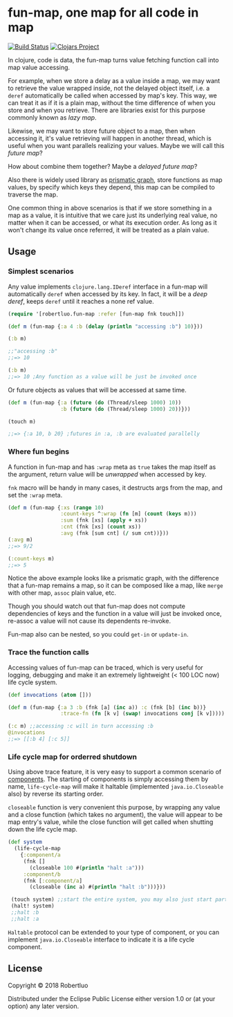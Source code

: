 # fun-map, one map for all code in map

[![Build Status](https://travis-ci.org/robertluo/fun-map.svg?branch=master)](https://travis-ci.org/robertluo/fun-map)
[![Clojars Project](https://img.shields.io/clojars/v/robertluo/fun-map.svg)](https://clojars.org/robertluo/fun-map)

In clojure, code is data, the fun-map turns value fetching function call into map value accessing.

For example, when we store a delay as a value inside a map, we may want to retrieve the value wrapped inside, not the delayed object itself, i.e. a `deref` automatically be called when accessed by map's key. This way, we can treat it as if it is a plain map, without the time difference of when you store and when you retrieve. There are libraries exist for this purpose commonly known as *lazy map*.

Likewise, we may want to store future object to a map, then when accessing it, it's value retrieving will happen in another thread, which is useful when you want parallels realizing your values. Maybe we will call this *future map*?

How about combine them together? Maybe a *delayed future map*?

Also there is widely used library as [prismatic graph](https://github.com/plumatic/plumbing), store functions as map values, by specify which keys they depend, this map can be compiled to traverse the map.

One common thing in above scenarios is that if we store something in a map as a value, it is intuitive that we care just its underlying real value, no matter when it can be accessed, or what its execution order. As long as it won't change its value once referred, it will be treated as a plain value.

## Usage

### Simplest scenarios

Any value implements `clojure.lang.IDeref` interface in a fun-map will automatically `deref` when accessed by its key. In fact, it will be a *deep deref*, keeps `deref` until it reaches a none ref value.

```clojure
(require '[robertluo.fun-map :refer [fun-map fnk touch]])

(def m (fun-map {:a 4 :b (delay (println "accessing :b") 10)}))

(:b m)

;;"accessing :b"
;;=> 10

(:b m)
;;=> 10 ;Any function as a value will be just be invoked once

```

Or future objects as values that will be accessed at same time.

```clojure
(def m (fun-map {:a (future (do (Thread/sleep 1000) 10))
                 :b (future (do (Thread/sleep 1000) 20))}))

(touch m)

;;=> {:a 10, b 20} ;futures in :a, :b are evaluated parallelly
```

### Where fun begins

A function in fun-map and has `:wrap` meta as `true` takes the map itself as the argument, return value will be *unwrapped* when accessed by key.

`fnk` macro will be handy in many cases, it destructs args from the map, and set the `:wrap` meta.

```clojure
(def m (fun-map {:xs (range 10)
                 :count-keys ^:wrap (fn [m] (count (keys m)))
                 :sum (fnk [xs] (apply + xs))
                 :cnt (fnk [xs] (count xs))
                 :avg (fnk [sum cnt] (/ sum cnt))}))
(:avg m)
;;=> 9/2

(:count-keys m)
;;=> 5
```

Notice the above example looks like a prismatic graph, with the difference that a fun-map remains a map, so it can be composed like a map, like `merge` with other map, `assoc` plain value, etc.

Though you should watch out that fun-map does not compute dependencies of keys and the function in a value will just be invoked once, re-assoc a value will not cause its dependents re-invoke.

Fun-map also can be nested, so you could `get-in` or `update-in`.

### Trace the function calls

Accessing values of fun-map can be traced, which is very useful for logging, debugging and make it an extremely lightweight (< 100 LOC now) life cycle system.

```clojure
(def invocations (atom []))

(def m (fun-map {:a 3 :b (fnk [a] (inc a)) :c (fnk [b] (inc b))}
                 :trace-fn (fn [k v] (swap! invocations conj [k v]))))

(:c m) ;;accessing :c will in turn accessing :b
@invocations
;;=> [[:b 4] [:c 5]]
```

### Life cycle map for orderred shutdown

Using above trace feature, it is very easy to support a common scenario of [components](http://thinkrelevance.com/blog/2013/06/04/clojure-workflow-reloaded). The starting of components is simply accessing them by name, `life-cycle-map` will make it haltable (implemented `java.io.Closeable` also) by reverse its starting order.

`closeable` function is very convenient this purpose, by wrapping any value and a close function (which takes no argument), the value will appear to be map entry's value, while the close function will get called when shutting down the life cycle map.

```clojure
(def system
  (life-cycle-map
    {:component/a
     (fnk []
       (closeable 100 #(println "halt :a")))
     :component/b
     (fnk [:component/a]
       (closeable (inc a) #(println "halt :b")))}))

 (touch system) ;;start the entire system, you may also just start part of system, and the system is {:component/a 100 :component/b 101}
 (halt! system)
 ;;halt :b
 ;;halt :a
```

`Haltable` protocol can be extended to your type of component, or you can implement `java.io.Closeable` interface to indicate it is a life cycle component.

## License

Copyright © 2018 Robertluo

Distributed under the Eclipse Public License either version 1.0 or (at
your option) any later version.
